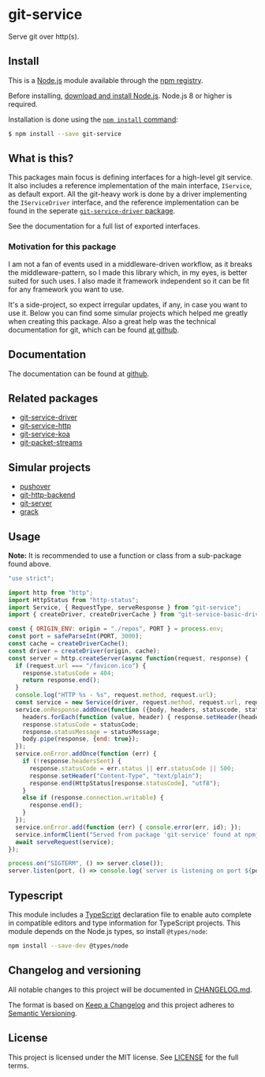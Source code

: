 # git-service

Serve git over http(s).

## Install

This is a [Node.js](https://nodejs.org/en/) module available through the
[npm registry](https://www.npmjs.com/).

Before installing, [download and install Node.js](https://nodejs.org/en/download/).
Node.js 8 or higher is required.

Installation is done using the
[`npm install` command](https://docs.npmjs.com/getting-started/installing-npm-packages-locally):

```sh
$ npm install --save git-service
```

## What is this?

This packages main focus is defining interfaces for a high-level git service. It also
includes a reference implementation of the main interface, `IService`, as default export.
All the git-heavy work is done by a driver implementing the `IServiceDriver` interface,
and the reference implementation can be found in the seperate
[`git-service-driver` package](.).

See the documentation for a full list of exported interfaces.

### Motivation for this package

I am not a fan of events used in a middleware-driven workflow, as it breaks the
middleware-pattern, so I made this library which, in my eyes, is better suited for such
uses. I also made it framework independent so it can be fit for any framework you want to
use.

It's a side-project, so expect irregular updates, if any, in case you want to use it.
Below you can find some simular projects which helped me greatly when creating this
package. Also a great help was the technical documentation for git, which can be found
[at github](https://github.com/git/git/blob/master/Documentation/technical).

## Documentation

The documentation can be  found at [github](.).

## Related packages

- [git-service-driver](.)
- [git-service-http](.)
- [git-service-koa](.)
- [git-packet-streams](.)

## Simular projects

- [pushover](https://github.com/substack/pushover)
- [git-http-backend](https://github.com/substack/git-http-backend)
- [git-server](.)
- [grack](.)

## Usage

**Note:** It is recommended to use a function or class from a sub-package found above.

```js
"use strict";

import http from "http";
import HttpStatus from "http-status";
import Service, { RequestType, serveResponse } from "git-service";
import { createDriver, createDriverCache } from "git-service-basic-drivers";

const { ORIGIN_ENV: origin = "./repos", PORT } = process.env;
const port = safeParseInt(PORT, 3000);
const cache = createDriverCache();
const driver = createDriver(origin, cache);
const server = http.createServer(async function(request, response) {
  if (request.url === "/favicon.ico") {
    response.statusCode = 404;
    return response.end();
  }
  console.log("HTTP %s - %s", request.method, request.url);
  const service = new Service(driver, request.method, request.url, request.headers, request);
  service.onResponse.addOnce(function ({body, headers, statuscode, statusMessage}) {
    headers.forEach(function (value, header) { response.setHeader(header, value); });
    response.statusCode = statusCode;
    response.statusMessage = statusMessage;
    body.pipe(response, {end: true});
  });
  service.onError.addOnce(function (err) {
    if (!response.headersSent) {
      response.statusCode = err.status || err.statusCode || 500;
      response.setHeader("Content-Type", "text/plain");
      response.end(HttpStatus[response.statusCode], "utf8");
    }
    else if (response.connection.writable) {
      response.end();
    }
  });
  service.onError.add(function (err) { console.error(err, id); });
  service.informClient("Served from package 'git-service' found at npmjs.com");
  await serveRequest(service);
});

process.on("SIGTERM", () => server.close());
server.listen(port, () => console.log(`server is listening on port ${port}`));
```

## Typescript

This module includes a [TypeScript](https://www.typescriptlang.org/)
declaration file to enable auto complete in compatible editors and type
information for TypeScript projects. This module depends on the Node.js
types, so install `@types/node`:

```sh
npm install --save-dev @types/node
```

## Changelog and versioning

All notable changes to this project will be documented in [CHANGELOG.md](./CHANGELOG.md).

The format is based on [Keep a Changelog](http://keepachangelog.com/en/1.0.0/)
and this project adheres to [Semantic Versioning](http://semver.org/spec/v2.0.0.html).

## License

This project is licensed under the MIT license. See [LICENSE](./LICENSE) for the full terms.
